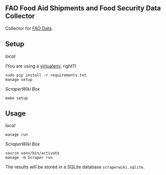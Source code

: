 ## FAO Food Aid Shipments and Food Security Data Collector

Collector for [FAO Data](http://faostat3.fao.org).

## Setup

*local*

(You are using a [virtualenv](http://www.virtualenv.org/en/latest/index.html), right?)

    sudo pip install -r requirements.txt
    manage setup

*ScraperWiki Box*

    make setup

## Usage

*local*

    manage run

*ScraperWiki Box*

    source venv/bin/activate
    manage -m Scraper run

The results will be stored in a SQLite database `scraperwiki.sqlite`.
